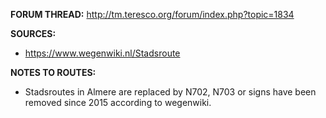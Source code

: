﻿**FORUM THREAD:**
http://tm.teresco.org/forum/index.php?topic=1834


**SOURCES:**
- https://www.wegenwiki.nl/Stadsroute


**NOTES TO ROUTES:**
- Stadsroutes in Almere are replaced by N702, N703 or signs have been removed since 2015 according to wegenwiki.
